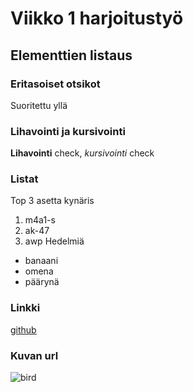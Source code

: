 # Viikko 1 harjoitustyö
## Elementtien listaus
### Eritasoiset otsikot
Suoritettu yllä
### Lihavointi ja kursivointi
**Lihavointi** check, *kursivointi* check
### Listat
Top 3 asetta kynäris
1. m4a1-s
2. ak-47
3. awp
Hedelmiä
- banaani
- omena
- päärynä
### Linkki
[github](https://github.com/)
### Kuvan url
![bird](https://encrypted-tbn0.gstatic.com/images?q=tbn:ANd9GcQitnM-UfWQqmxsXKcQKoUWt0nmS738A1ZGUQ&s)
